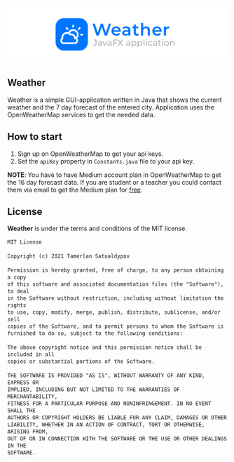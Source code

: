 ![](https://github.com/onl1ner/onl1ner/blob/master/Resources/Weather/Header.png)

## Weather
Weather is a simple GUI-application written in Java that shows the current weather and the 7 day forecast of the entered city. Application uses the OpenWeatherMap services to get the needed data.

## How to start
1. Sign up on OpenWeatherMap to get your api keys.
2. Set the `apiKey` property in `Constants.java` file to your api key.

**NOTE**: You have to have Medium account plan in OpenWeatherMap to get the 16 day forecast data. If you are student or a teacher you could contact them via email to get the Medium plan for [free](https://openweathermap.org/our-initiatives/student-initiative).

## License
**Weather** is under the terms and conditions of the MIT license.

```
MIT License

Copyright (c) 2021 Tamerlan Satualdypov

Permission is hereby granted, free of charge, to any person obtaining a copy
of this software and associated documentation files (the "Software"), to deal
in the Software without restriction, including without limitation the rights
to use, copy, modify, merge, publish, distribute, sublicense, and/or sell
copies of the Software, and to permit persons to whom the Software is
furnished to do so, subject to the following conditions:

The above copyright notice and this permission notice shall be included in all
copies or substantial portions of the Software.

THE SOFTWARE IS PROVIDED "AS IS", WITHOUT WARRANTY OF ANY KIND, EXPRESS OR
IMPLIED, INCLUDING BUT NOT LIMITED TO THE WARRANTIES OF MERCHANTABILITY,
FITNESS FOR A PARTICULAR PURPOSE AND NONINFRINGEMENT. IN NO EVENT SHALL THE
AUTHORS OR COPYRIGHT HOLDERS BE LIABLE FOR ANY CLAIM, DAMAGES OR OTHER
LIABILITY, WHETHER IN AN ACTION OF CONTRACT, TORT OR OTHERWISE, ARISING FROM,
OUT OF OR IN CONNECTION WITH THE SOFTWARE OR THE USE OR OTHER DEALINGS IN THE
SOFTWARE.
```
